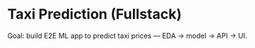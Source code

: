 # Taxi Prediction (Fullstack)
Goal: build E2E ML app to predict taxi prices — EDA → model → API → UI. 